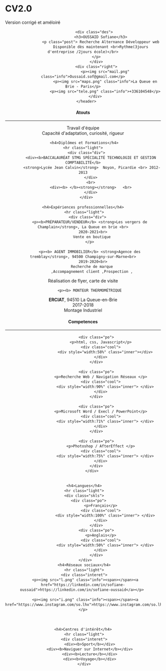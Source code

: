 # CV2.0
Version corrigé et améloiré
<html lang="en">
<head>
    <meta charset="utf-8" />
    <meta http-equiv="X-UA-Compatible" content="IE=edge">
       <meta name="viewport" content="width=device-width, initial-scale=1">
    <title>Realisation de CV</title>
    <link rel="stylesheet" href="css.css" />
</head>
<body>
    <main>
       <header>
                
              <div class="des">
                    <h3>OUSSAID Sofiane</h3>
                    <p class="post"> Recherche Alternance Développeur web
                    Disponible dès maintenant <br>Rythme(3jours d'entreprise /2jours école)</br>
                </p>
                </div>
                <div class="right">
                        <p><img src="mail.png" class="info">Oussaid.sof@gmail.com</p>
                        <p><img src="maps.png" class="info">La Queue en Brie - Paris</p>
                        <p><img src="tele.png" class="info">+336104548</p>
                </div> 
       </header>


<section class="section-left">
    <h4>Atouts</h4>
    <hr class="light">
     <div class="atouts">
         <div>Travail d'équipe</div>
         <div>Capacité d'adaptation, curiosité, rigueur
</div>
         <div></div>
         <div></div>
     </div>

     <h4>Diplômes et Formations</h4>
    <hr class="light">
       <div class="div">
           <div><b>BACCALAURÉAT STMG SPÉCIALITÉ TECHNOLOGIE ET GESTION COMPTABILITÉ</b>
            <strong>Lycée Jean Calvin</strong>  Noyon, Picardie <br> 2012-2013
           </div>
           <br>
           <div><b> </b><strong></strong>   <br>
           </div>
       </div>

    <h4>Expériences professionnelles</h4>
     <hr class="light">
        <div class="div">
          <p><b>PRÉPARATEUR/VENDEUR</b> <strong>Les vergers de Champlain</strong>, La Queue en brie <br>
             2020-2021<br>
            Vente en boutique
          </p>
         
          <p><b> AGENT IMMOBILIER</b> <strong>Agence des tremblay</strong>, 94500 Champigny-sur-Marne<br>
             2019-2020<br>
            Recherche de marque
            ,Accompagnement client ,Prospection ,
Réalisation de flyer, carte de visite
         </p>  
        
          <p><b> MONTEUR THERMOMÉTRIQUE
</b> <strong>ERCIAT</strong>, 94510 La Queue-en-Brie<br>
             2017-2018<br>
            Montage Industriel
          </p>
        </div>
</section>

<section class="section-right">
    <h4>Competences</h4>
    <hr class="light">
      <div class="skls">

                <div class="po">
                    <p>html, css, Javascript</p>
                    <div class="cool">
                        <div style="width:58%" class="inner"></div>
                    </div>
                </div>

                <div class="po">
                    <p>Recherche Web / Navigation Réseaux </p>
                    <div class="cool">
                        <div style="width:90%" class="inner"> </div>
                    </div>
                </div>

                <div class="po">
                    <p>Microsoft Word / Execl / PowerPoint</p>
                    <div class="cool">
                        <div style="width:71%" class="inner"> </div>
                    </div>
                </div>

                <div class="po">
                    <p>Photoshop / AfterEffect </p>
                    <div class="cool">
                        <div style="width:75%" class="inner"> </div>
                    </div>
                </div>
            </div>


     <h4>Langues</h4>
     <hr class="light">
     <div class="skls">
         <div class="po">
                    <p>Français</p>
                    <div class="cool">
                        <div style="width:100%" class="inner"> </div>
                    </div>
                </div>
                <div class="po">
                    <p>Anglais</p>
                    <div class="cool">
                        <div style="width:50%" class="inner"> </div>
                    </div>
                </div>
      </div>
     <h4>Réseaux sociaux</h4>
     <hr class="light">
     <div class="interet">
      <p><img src="l.png" class="info"><span></span><a href="https://linkedin.com/in/sofiane-oussaid">https://linkedin.com/in/sofiane-oussaid</a></p> 
      
      <p><img src="i.png" class="info"><span></span><a href="https://www.instagram.com/so.lhx">https://www.instagram.com/so.lhx</a></p>
      


    <h4>Centres d'intérêt</h4>
     <hr class="light">
     <div class="interet">
          <div><b>Sport</b></div>
          <div><b>Naviguer sur Internet</b></div>
          <div><b>Lecture</b></div>
          <div><b>Voyage</b></div>
     </div>
